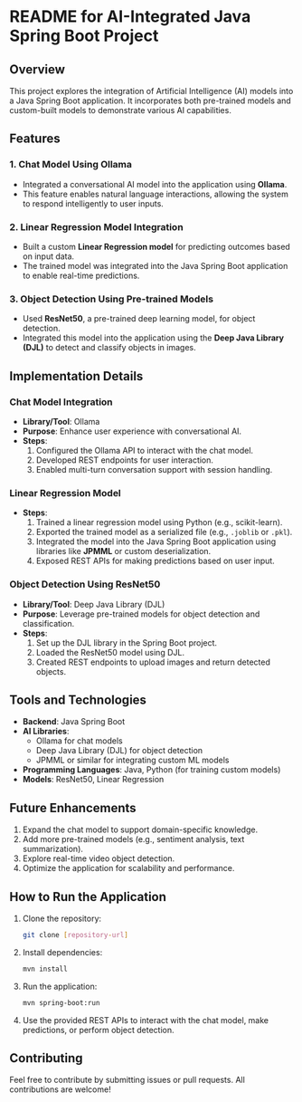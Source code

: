 # README for AI-Integrated Java Spring Boot Project

## Overview

This project explores the integration of Artificial Intelligence (AI) models into a Java Spring Boot application. It incorporates both pre-trained models and custom-built models to demonstrate various AI capabilities.

## Features

### 1. **Chat Model Using Ollama**

- Integrated a conversational AI model into the application using **Ollama**.
- This feature enables natural language interactions, allowing the system to respond intelligently to user inputs.

### 2. **Linear Regression Model Integration**

- Built a custom **Linear Regression model** for predicting outcomes based on input data.
- The trained model was integrated into the Java Spring Boot application to enable real-time predictions.

### 3. **Object Detection Using Pre-trained Models**

- Used **ResNet50**, a pre-trained deep learning model, for object detection.
- Integrated this model into the application using the **Deep Java Library (DJL)** to detect and classify objects in images.

## Implementation Details

### Chat Model Integration

- **Library/Tool**: Ollama
- **Purpose**: Enhance user experience with conversational AI.
- **Steps**:
  1. Configured the Ollama API to interact with the chat model.
  2. Developed REST endpoints for user interaction.
  3. Enabled multi-turn conversation support with session handling.

### Linear Regression Model

- **Steps**:
  1. Trained a linear regression model using Python (e.g., scikit-learn).
  2. Exported the trained model as a serialized file (e.g., `.joblib` or `.pkl`).
  3. Integrated the model into the Java Spring Boot application using libraries like **JPMML** or custom deserialization.
  4. Exposed REST APIs for making predictions based on user input.

### Object Detection Using ResNet50

- **Library/Tool**: Deep Java Library (DJL)
- **Purpose**: Leverage pre-trained models for object detection and classification.
- **Steps**:
  1. Set up the DJL library in the Spring Boot project.
  2. Loaded the ResNet50 model using DJL.
  3. Created REST endpoints to upload images and return detected objects.

## Tools and Technologies

- **Backend**: Java Spring Boot
- **AI Libraries**:
  - Ollama for chat models
  - Deep Java Library (DJL) for object detection
  - JPMML or similar for integrating custom ML models
- **Programming Languages**: Java, Python (for training custom models)
- **Models**: ResNet50, Linear Regression

## Future Enhancements

1. Expand the chat model to support domain-specific knowledge.
2. Add more pre-trained models (e.g., sentiment analysis, text summarization).
3. Explore real-time video object detection.
4. Optimize the application for scalability and performance.

## How to Run the Application

1. Clone the repository:
   ```bash
   git clone [repository-url]
   ```
2. Install dependencies:
   ```bash
   mvn install
   ```
3. Run the application:
   ```bash
   mvn spring-boot:run
   ```
4. Use the provided REST APIs to interact with the chat model, make predictions, or perform object detection.

## Contributing

Feel free to contribute by submitting issues or pull requests. All contributions are welcome!


